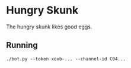 # Hungry Skunk

The hungry skunk likes good eggs.

## Running

```
./bot.py --token xoxb-... --channel-id C04...
```
